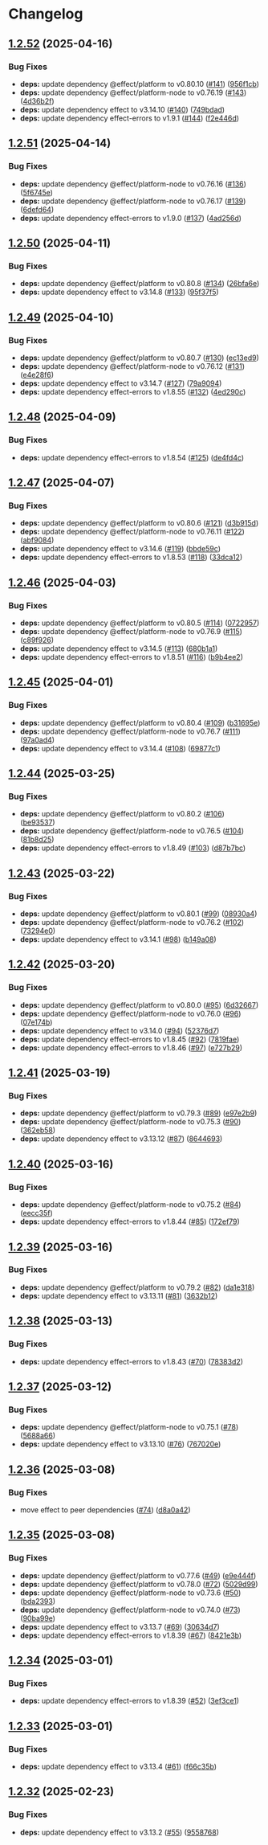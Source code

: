 # Changelog

## [1.2.52](https://github.com/jpb06/ts-paths-resolver/compare/v1.2.51...v1.2.52) (2025-04-16)


### Bug Fixes

* **deps:** update dependency @effect/platform to v0.80.10 ([#141](https://github.com/jpb06/ts-paths-resolver/issues/141)) ([956f1cb](https://github.com/jpb06/ts-paths-resolver/commit/956f1cba5db198810695fd848533b8f1c44406a8))
* **deps:** update dependency @effect/platform-node to v0.76.19 ([#143](https://github.com/jpb06/ts-paths-resolver/issues/143)) ([4d36b2f](https://github.com/jpb06/ts-paths-resolver/commit/4d36b2f981bcd29fef3b6b72e4ecba2c981a16a1))
* **deps:** update dependency effect to v3.14.10 ([#140](https://github.com/jpb06/ts-paths-resolver/issues/140)) ([749bdad](https://github.com/jpb06/ts-paths-resolver/commit/749bdadb38cdb4be89155af8189badadc4901a4c))
* **deps:** update dependency effect-errors to v1.9.1 ([#144](https://github.com/jpb06/ts-paths-resolver/issues/144)) ([f2e446d](https://github.com/jpb06/ts-paths-resolver/commit/f2e446d0730f1ab3a143c27321d3d0eb4124d229))

## [1.2.51](https://github.com/jpb06/ts-paths-resolver/compare/v1.2.50...v1.2.51) (2025-04-14)


### Bug Fixes

* **deps:** update dependency @effect/platform-node to v0.76.16 ([#136](https://github.com/jpb06/ts-paths-resolver/issues/136)) ([5f6745e](https://github.com/jpb06/ts-paths-resolver/commit/5f6745e0f3c888ef771fd113ac93b77be004707e))
* **deps:** update dependency @effect/platform-node to v0.76.17 ([#139](https://github.com/jpb06/ts-paths-resolver/issues/139)) ([6defd64](https://github.com/jpb06/ts-paths-resolver/commit/6defd64668338bcf84c4cca04bb42e2886748c05))
* **deps:** update dependency effect-errors to v1.9.0 ([#137](https://github.com/jpb06/ts-paths-resolver/issues/137)) ([4ad256d](https://github.com/jpb06/ts-paths-resolver/commit/4ad256d7220236bf1a1b2e4a7e0ac6987d49dd80))

## [1.2.50](https://github.com/jpb06/ts-paths-resolver/compare/v1.2.49...v1.2.50) (2025-04-11)


### Bug Fixes

* **deps:** update dependency @effect/platform to v0.80.8 ([#134](https://github.com/jpb06/ts-paths-resolver/issues/134)) ([26bfa6e](https://github.com/jpb06/ts-paths-resolver/commit/26bfa6ed31c4f47f64645ebc00345792cf9a275b))
* **deps:** update dependency effect to v3.14.8 ([#133](https://github.com/jpb06/ts-paths-resolver/issues/133)) ([95f37f5](https://github.com/jpb06/ts-paths-resolver/commit/95f37f52eef1ae85cbce482cf0b6ef9d90219709))

## [1.2.49](https://github.com/jpb06/ts-paths-resolver/compare/v1.2.48...v1.2.49) (2025-04-10)


### Bug Fixes

* **deps:** update dependency @effect/platform to v0.80.7 ([#130](https://github.com/jpb06/ts-paths-resolver/issues/130)) ([ec13ed9](https://github.com/jpb06/ts-paths-resolver/commit/ec13ed9b40379eaaa12839f6b1af8f7ce685b634))
* **deps:** update dependency @effect/platform-node to v0.76.12 ([#131](https://github.com/jpb06/ts-paths-resolver/issues/131)) ([e4e28f6](https://github.com/jpb06/ts-paths-resolver/commit/e4e28f6ee172d44b0c4bd92897022565125bd3d8))
* **deps:** update dependency effect to v3.14.7 ([#127](https://github.com/jpb06/ts-paths-resolver/issues/127)) ([79a9094](https://github.com/jpb06/ts-paths-resolver/commit/79a90948174ebbec0c2586346604a67a218ee7d2))
* **deps:** update dependency effect-errors to v1.8.55 ([#132](https://github.com/jpb06/ts-paths-resolver/issues/132)) ([4ed290c](https://github.com/jpb06/ts-paths-resolver/commit/4ed290c7e989c61eb3cb7011460336bd0c5e5cf0))

## [1.2.48](https://github.com/jpb06/ts-paths-resolver/compare/v1.2.47...v1.2.48) (2025-04-09)


### Bug Fixes

* **deps:** update dependency effect-errors to v1.8.54 ([#125](https://github.com/jpb06/ts-paths-resolver/issues/125)) ([de4fd4c](https://github.com/jpb06/ts-paths-resolver/commit/de4fd4cb385e4008beb5cb2dee7e5dfec80b9414))

## [1.2.47](https://github.com/jpb06/ts-paths-resolver/compare/v1.2.46...v1.2.47) (2025-04-07)


### Bug Fixes

* **deps:** update dependency @effect/platform to v0.80.6 ([#121](https://github.com/jpb06/ts-paths-resolver/issues/121)) ([d3b915d](https://github.com/jpb06/ts-paths-resolver/commit/d3b915d0fa8a07d36fd6ceb5b5192f748c904af7))
* **deps:** update dependency @effect/platform-node to v0.76.11 ([#122](https://github.com/jpb06/ts-paths-resolver/issues/122)) ([abf9084](https://github.com/jpb06/ts-paths-resolver/commit/abf908430037f244b3591a8efb6f11ad0828076c))
* **deps:** update dependency effect to v3.14.6 ([#119](https://github.com/jpb06/ts-paths-resolver/issues/119)) ([bbde59c](https://github.com/jpb06/ts-paths-resolver/commit/bbde59c1872a13bde37035bdc8f1a9017134686d))
* **deps:** update dependency effect-errors to v1.8.53 ([#118](https://github.com/jpb06/ts-paths-resolver/issues/118)) ([33dca12](https://github.com/jpb06/ts-paths-resolver/commit/33dca12f63f8ac9558f600a221d256a98132bc84))

## [1.2.46](https://github.com/jpb06/ts-paths-resolver/compare/v1.2.45...v1.2.46) (2025-04-03)


### Bug Fixes

* **deps:** update dependency @effect/platform to v0.80.5 ([#114](https://github.com/jpb06/ts-paths-resolver/issues/114)) ([0722957](https://github.com/jpb06/ts-paths-resolver/commit/07229577829ca62420dc27bc2ed145c6eb12ef7e))
* **deps:** update dependency @effect/platform-node to v0.76.9 ([#115](https://github.com/jpb06/ts-paths-resolver/issues/115)) ([c89f926](https://github.com/jpb06/ts-paths-resolver/commit/c89f926c705d405b4d83f8d68327bf5214d95e12))
* **deps:** update dependency effect to v3.14.5 ([#113](https://github.com/jpb06/ts-paths-resolver/issues/113)) ([680b1a1](https://github.com/jpb06/ts-paths-resolver/commit/680b1a1bd9ce069d84820432f3e68efef1b268bd))
* **deps:** update dependency effect-errors to v1.8.51 ([#116](https://github.com/jpb06/ts-paths-resolver/issues/116)) ([b9b4ee2](https://github.com/jpb06/ts-paths-resolver/commit/b9b4ee2ecd4763277471e74ba958c2ea9afd2c8c))

## [1.2.45](https://github.com/jpb06/ts-paths-resolver/compare/v1.2.44...v1.2.45) (2025-04-01)


### Bug Fixes

* **deps:** update dependency @effect/platform to v0.80.4 ([#109](https://github.com/jpb06/ts-paths-resolver/issues/109)) ([b31695e](https://github.com/jpb06/ts-paths-resolver/commit/b31695eaf04eb8392b808fe6dca1b5e915ec1c10))
* **deps:** update dependency @effect/platform-node to v0.76.7 ([#111](https://github.com/jpb06/ts-paths-resolver/issues/111)) ([97a0ad4](https://github.com/jpb06/ts-paths-resolver/commit/97a0ad4ccb748f88a050f7acbdd162ea235f1f92))
* **deps:** update dependency effect to v3.14.4 ([#108](https://github.com/jpb06/ts-paths-resolver/issues/108)) ([69877c1](https://github.com/jpb06/ts-paths-resolver/commit/69877c1e69c3bd5b675da5c42e8eecdf6d71ffdc))

## [1.2.44](https://github.com/jpb06/ts-paths-resolver/compare/v1.2.43...v1.2.44) (2025-03-25)


### Bug Fixes

* **deps:** update dependency @effect/platform to v0.80.2 ([#106](https://github.com/jpb06/ts-paths-resolver/issues/106)) ([be93537](https://github.com/jpb06/ts-paths-resolver/commit/be93537e967fc8883adac240b29431870894d489))
* **deps:** update dependency @effect/platform-node to v0.76.5 ([#104](https://github.com/jpb06/ts-paths-resolver/issues/104)) ([81b8d25](https://github.com/jpb06/ts-paths-resolver/commit/81b8d2521e89aacb6195336ebcedbffc348fe6d3))
* **deps:** update dependency effect-errors to v1.8.49 ([#103](https://github.com/jpb06/ts-paths-resolver/issues/103)) ([d87b7bc](https://github.com/jpb06/ts-paths-resolver/commit/d87b7bc0832edb36f7b1ca4cf1a06b3ca25f6784))

## [1.2.43](https://github.com/jpb06/ts-paths-resolver/compare/v1.2.42...v1.2.43) (2025-03-22)


### Bug Fixes

* **deps:** update dependency @effect/platform to v0.80.1 ([#99](https://github.com/jpb06/ts-paths-resolver/issues/99)) ([08930a4](https://github.com/jpb06/ts-paths-resolver/commit/08930a4fe4bc40bf39dd4e322c9d2e8a39e96d8c))
* **deps:** update dependency @effect/platform-node to v0.76.2 ([#102](https://github.com/jpb06/ts-paths-resolver/issues/102)) ([73294e0](https://github.com/jpb06/ts-paths-resolver/commit/73294e0c0da25f30229c4f43d8ac9a7ea1eb43bb))
* **deps:** update dependency effect to v3.14.1 ([#98](https://github.com/jpb06/ts-paths-resolver/issues/98)) ([b149a08](https://github.com/jpb06/ts-paths-resolver/commit/b149a083610ade358cee96b227126f745bdc517b))

## [1.2.42](https://github.com/jpb06/ts-paths-resolver/compare/v1.2.41...v1.2.42) (2025-03-20)


### Bug Fixes

* **deps:** update dependency @effect/platform to v0.80.0 ([#95](https://github.com/jpb06/ts-paths-resolver/issues/95)) ([6d32667](https://github.com/jpb06/ts-paths-resolver/commit/6d32667c824304069d504a91c2833bd982a81df4))
* **deps:** update dependency @effect/platform-node to v0.76.0 ([#96](https://github.com/jpb06/ts-paths-resolver/issues/96)) ([07e174b](https://github.com/jpb06/ts-paths-resolver/commit/07e174b2f082e0c87b1fdee0b387c71ae8d2f592))
* **deps:** update dependency effect to v3.14.0 ([#94](https://github.com/jpb06/ts-paths-resolver/issues/94)) ([52376d7](https://github.com/jpb06/ts-paths-resolver/commit/52376d7e0370ab68743a8fac13b11f834630c9ce))
* **deps:** update dependency effect-errors to v1.8.45 ([#92](https://github.com/jpb06/ts-paths-resolver/issues/92)) ([7819fae](https://github.com/jpb06/ts-paths-resolver/commit/7819faef3c96c8ca2e72137f7d3342a38df483f9))
* **deps:** update dependency effect-errors to v1.8.46 ([#97](https://github.com/jpb06/ts-paths-resolver/issues/97)) ([e727b29](https://github.com/jpb06/ts-paths-resolver/commit/e727b294d39d9c3f8cda44e5bebc10478ae8882d))

## [1.2.41](https://github.com/jpb06/ts-paths-resolver/compare/v1.2.40...v1.2.41) (2025-03-19)


### Bug Fixes

* **deps:** update dependency @effect/platform to v0.79.3 ([#89](https://github.com/jpb06/ts-paths-resolver/issues/89)) ([e97e2b9](https://github.com/jpb06/ts-paths-resolver/commit/e97e2b911724b861b8827304de7faa0472199572))
* **deps:** update dependency @effect/platform-node to v0.75.3 ([#90](https://github.com/jpb06/ts-paths-resolver/issues/90)) ([362eb58](https://github.com/jpb06/ts-paths-resolver/commit/362eb580a515648f5dbbc9f574549402eb317bcb))
* **deps:** update dependency effect to v3.13.12 ([#87](https://github.com/jpb06/ts-paths-resolver/issues/87)) ([8644693](https://github.com/jpb06/ts-paths-resolver/commit/86446930d058873686242819f07e9a79a1d2277f))

## [1.2.40](https://github.com/jpb06/ts-paths-resolver/compare/v1.2.39...v1.2.40) (2025-03-16)


### Bug Fixes

* **deps:** update dependency @effect/platform-node to v0.75.2 ([#84](https://github.com/jpb06/ts-paths-resolver/issues/84)) ([eecc35f](https://github.com/jpb06/ts-paths-resolver/commit/eecc35f77c041c292dc151bbd9d598b4584b5f42))
* **deps:** update dependency effect-errors to v1.8.44 ([#85](https://github.com/jpb06/ts-paths-resolver/issues/85)) ([172ef79](https://github.com/jpb06/ts-paths-resolver/commit/172ef79895642a6ab6f77cb4e21eedc69d7570a4))

## [1.2.39](https://github.com/jpb06/ts-paths-resolver/compare/v1.2.38...v1.2.39) (2025-03-16)


### Bug Fixes

* **deps:** update dependency @effect/platform to v0.79.2 ([#82](https://github.com/jpb06/ts-paths-resolver/issues/82)) ([da1e318](https://github.com/jpb06/ts-paths-resolver/commit/da1e318eb4dfe4d60b2a091d0c4adecc221837e4))
* **deps:** update dependency effect to v3.13.11 ([#81](https://github.com/jpb06/ts-paths-resolver/issues/81)) ([3632b12](https://github.com/jpb06/ts-paths-resolver/commit/3632b12404a28edce033a93f190086626fc0f430))

## [1.2.38](https://github.com/jpb06/ts-paths-resolver/compare/v1.2.37...v1.2.38) (2025-03-13)


### Bug Fixes

* **deps:** update dependency effect-errors to v1.8.43 ([#70](https://github.com/jpb06/ts-paths-resolver/issues/70)) ([78383d2](https://github.com/jpb06/ts-paths-resolver/commit/78383d22ef240e68820942efea3fcf4a829bda02))

## [1.2.37](https://github.com/jpb06/ts-paths-resolver/compare/v1.2.36...v1.2.37) (2025-03-12)


### Bug Fixes

* **deps:** update dependency @effect/platform-node to v0.75.1 ([#78](https://github.com/jpb06/ts-paths-resolver/issues/78)) ([5688a66](https://github.com/jpb06/ts-paths-resolver/commit/5688a665a48e92d917348f5ef63bbf06a56c3c77))
* **deps:** update dependency effect to v3.13.10 ([#76](https://github.com/jpb06/ts-paths-resolver/issues/76)) ([767020e](https://github.com/jpb06/ts-paths-resolver/commit/767020e22516098cdab08da3b17320a595d0f2d1))

## [1.2.36](https://github.com/jpb06/ts-paths-resolver/compare/v1.2.35...v1.2.36) (2025-03-08)


### Bug Fixes

* move effect to peer dependencies ([#74](https://github.com/jpb06/ts-paths-resolver/issues/74)) ([d8a0a42](https://github.com/jpb06/ts-paths-resolver/commit/d8a0a42139a6c22f7994ab75d028dcd9c701ab8f))

## [1.2.35](https://github.com/jpb06/ts-paths-resolver/compare/v1.2.34...v1.2.35) (2025-03-08)


### Bug Fixes

* **deps:** update dependency @effect/platform to v0.77.6 ([#49](https://github.com/jpb06/ts-paths-resolver/issues/49)) ([e9e444f](https://github.com/jpb06/ts-paths-resolver/commit/e9e444f96539eb75c45c312ec8d480d7b4aac520))
* **deps:** update dependency @effect/platform to v0.78.0 ([#72](https://github.com/jpb06/ts-paths-resolver/issues/72)) ([5029d99](https://github.com/jpb06/ts-paths-resolver/commit/5029d991ec454392af3724e7140cd25459e0f6ac))
* **deps:** update dependency @effect/platform-node to v0.73.6 ([#50](https://github.com/jpb06/ts-paths-resolver/issues/50)) ([bda2393](https://github.com/jpb06/ts-paths-resolver/commit/bda2393bc77c9a52c7a9093bd4ef2a08d704e447))
* **deps:** update dependency @effect/platform-node to v0.74.0 ([#73](https://github.com/jpb06/ts-paths-resolver/issues/73)) ([90ba99e](https://github.com/jpb06/ts-paths-resolver/commit/90ba99e962c2ed750c7f2e8af30a7714f17df880))
* **deps:** update dependency effect to v3.13.7 ([#69](https://github.com/jpb06/ts-paths-resolver/issues/69)) ([30634d7](https://github.com/jpb06/ts-paths-resolver/commit/30634d7511350a67f305b573076b45fdef281977))
* **deps:** update dependency effect-errors to v1.8.39 ([#67](https://github.com/jpb06/ts-paths-resolver/issues/67)) ([8421e3b](https://github.com/jpb06/ts-paths-resolver/commit/8421e3b2897bea08d167d15b905a58c9eec0979e))

## [1.2.34](https://github.com/jpb06/ts-paths-resolver/compare/v1.2.33...v1.2.34) (2025-03-01)


### Bug Fixes

* **deps:** update dependency effect-errors to v1.8.39 ([#52](https://github.com/jpb06/ts-paths-resolver/issues/52)) ([3ef3ce1](https://github.com/jpb06/ts-paths-resolver/commit/3ef3ce117f6d1034d74f0cc8aef0f453fcd08541))

## [1.2.33](https://github.com/jpb06/ts-paths-resolver/compare/v1.2.32...v1.2.33) (2025-03-01)


### Bug Fixes

* **deps:** update dependency effect to v3.13.4 ([#61](https://github.com/jpb06/ts-paths-resolver/issues/61)) ([f66c35b](https://github.com/jpb06/ts-paths-resolver/commit/f66c35baa6c4ea6914d54d1931408c6af6a846ad))

## [1.2.32](https://github.com/jpb06/ts-paths-resolver/compare/v1.2.31...v1.2.32) (2025-02-23)


### Bug Fixes

* **deps:** update dependency effect to v3.13.2 ([#55](https://github.com/jpb06/ts-paths-resolver/issues/55)) ([9558768](https://github.com/jpb06/ts-paths-resolver/commit/955876849bd14dd9ae9ed21fdd5be028366efcbf))

